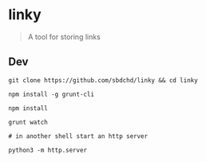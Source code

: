 # linky

> A tool for storing links

## Dev

```
git clone https://github.com/sbdchd/linky && cd linky

npm install -g grunt-cli

npm install

grunt watch

# in another shell start an http server

python3 -m http.server
```
